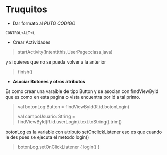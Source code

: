 # Truquitos
* Dar formato al *PUTO CODIGO*
````aidl
CONTROL+ALT+L
````
* Crear Actividades
>  startActivity(Intent(this,UserPage::class.java)

y si quieres que no se pueda volver a la anterior

>finish()
* __Asociar Botones y otros atributos__

Es como crear una varaible de tipo Button y se asocian con findViewById que es como en esta pagina o 
vista encuentra por id a tal primo.
>val botonLog:Button = findViewById(R.id.botonLogin)
> 
> val campoUsuario: String = findViewById<EditText>(R.id.userLogin).text.toString().trim()

botonLog es la variable con atributo setOnclickListener eso es que cuando le des pues se ejecuta el metodo
login()
>botonLog.setOnClickListener { login() }

